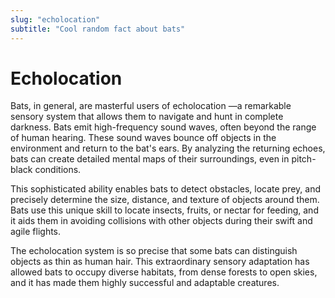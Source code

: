 ```yaml
---
slug: "echolocation"
subtitle: "Cool random fact about bats"
---
```


# Echolocation

Bats, in general, are masterful users of echolocation
—a remarkable sensory system that allows them to navigate and hunt in complete darkness.
Bats emit high-frequency sound waves, often beyond the range of human hearing.
These sound waves bounce off objects in the environment and return to the bat's ears.
By analyzing the returning echoes,
bats can create detailed mental maps of their surroundings,
even in pitch-black conditions.

This sophisticated ability enables bats to detect obstacles,
locate prey, and precisely determine the size, distance, and texture of objects around them.
Bats use this unique skill to locate insects, fruits, or nectar for feeding,
and it aids them in avoiding collisions with other objects during their swift and agile flights.

The echolocation system is so precise that some bats can distinguish objects as thin as human hair.
This extraordinary sensory adaptation has allowed bats to occupy diverse habitats,
from dense forests to open skies, and it has made them highly successful and adaptable creatures.
